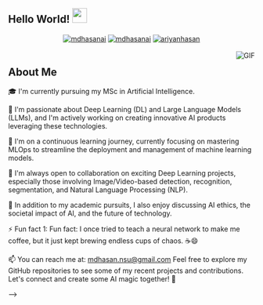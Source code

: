 ## Hello World! <img src="https://raw.githubusercontent.com/iampavangandhi/iampavangandhi/master/gifs/Hi.gif" width="30px"></h2>

<p align="center">
<a href="https://www.linkedin.com/in/mdhasanai/" target="blank"><img align="center" src="https://img.shields.io/badge/-LinkedIn-039BE5?style=for-the-badge&logo=Linkedin&logoColor=white&link=https://www.linkedin.com/in/mdhasanai/" alt="mdhasanai"/></a>
<a href="https://twitter.com/mdhasanai" target="blank"><img align="center" src="https://img.shields.io/badge/-Twitter-A7C0FF?style=for-the-badge&logo=Twitter&logoColor=white&link=https://twitter.com/mdhasanai" alt="mdhasanai"/></a>
<a href="https://medium.com/@ariyanhasan" target="blank"><img align="center" src="https://img.shields.io/badge/-medium-7CB342?style=for-the-badge&labelColor=7CB342&logo=Medium&link=https://medium.com/@ariyanhasan" alt="ariyanhasan"/></a>

<br />
<br/>
<img align="right" alt="GIF" src="https://media.giphy.com/media/13HgwGsXF0aiGY/giphy.gif" />
</p>

## About Me

🎓 I'm currently pursuing my MSc in Artificial Intelligence.

🔭 I'm passionate about Deep Learning (DL) and Large Language Models (LLMs), and I'm actively working on creating innovative AI products leveraging these technologies.

🌱 I'm on a continuous learning journey, currently focusing on mastering MLOps to streamline the deployment and management of machine learning models.

👯 I'm always open to collaboration on exciting Deep Learning projects, especially those involving Image/Video-based detection, recognition, segmentation, and Natural Language Processing (NLP).

💼 In addition to my academic pursuits, I also enjoy discussing AI ethics, the societal impact of AI, and the future of technology.

⚡ Fun fact 1: Fun fact: I once tried to teach a neural network to make me coffee, but it just kept brewing endless cups of chaos. ☕😄


📫 You can reach me at: mdhasan.nsu@gmail.com
Feel free to explore my GitHub repositories to see some of my recent projects and contributions. Let's connect and create some AI magic together! 🚀

-->

